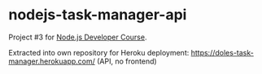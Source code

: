 # nodejs-task-manager-api
Project #3 for [Node.js Developer Course](https://github.com/matthewdoles/nodejs-developer-course).

Extracted into own repository for Heroku deployment: https://doles-task-manager.herokuapp.com/ (API, no frontend)
